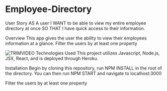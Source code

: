# Employee-Directory
User Story
AS A user I WANT to be able to view my entire employee directory at once SO THAT I have quick access to their information.

Overview
This app gives the user the ability to view their employees information at a glance.
Filter the users by at least one property

![TRIMVIDEO](https://user-images.githubusercontent.com/56213571/78415195-33350380-75ee-11ea-83db-342868f00e75.gif)
Technologies Used
This project utilizes Javascript, Node.js, JSX, React, and is deployed through Heroku.

Installation
Begin by cloning this repository, run NPM INSTALL in the root of the directory. You can then run NPM START and navigate to localhost:3000






Filter the users by at least one property
